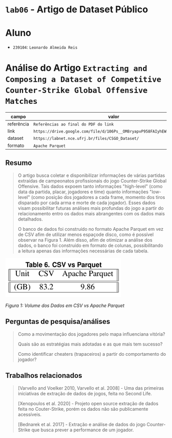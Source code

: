 # `lab06` - Artigo de Dataset Público

# Aluno
* `239104`: `Leonardo Almeida Reis`

# Análise do Artigo `Extracting and Composing a Dataset of Competitive Counter-Strike Global Offensive Matches`

| campo | valor |
|------------|----------------------------------------|
| referência | `Referências ao final do PDF do link` |
| link       | `https://drive.google.com/file/d/106Ps__OM8ryapvP958FAIyhEWkzf_XfS/view` |
| dataset | `https://labnet.nce.ufrj.br/files/CSGO_Dataset/` |
| formato | `Apache Parquet` |

## Resumo

> O artigo busca coletar e disponibilizar informações de várias partidas extraídas de campeonatos profissionais do jogo Counter-Strike Global Offensive. Tais dados expoem tanto informações "high-level" (como data da partida, placar, jogadores e time) quanto informações "low-level" (como posição dos jogadores a cada frame, momento dos tiros disparado por cada arma e morte de cada jogador). Esses dados visam possibilitar futuras análises mais profundas do jogo a partir do relacionamento entro os dados mais abrangentes com os dados mais detalhados.
>  
>  O banco de dados foi construído no formato Apache Parquet em vez de CSV afim de utilizar menos espaçode disco, como é possível observar na Figura 1. Além disso, afim de otimizar a análise dos dados, o banco foi construído em formato de colunas, possibilitando a leitura apenas das informações necessárias de cada tabela.


![Volume dos Dados em CSV vs Apache Parquet](images/csv-vs-apache.png)

*Figura 1: Volume dos Dados em CSV vs Apache Parquet*

## Perguntas de pesquisa/análises

> Como a movimentação dos jogadores pelo mapa influenciana vitória? 
> 
> Quais são as estratégias mais adotadas e as que mais tem sucesso?
> 
> Como identificar cheaters (trapaceiros) a partir do comportamento do jogador?

## Trabalhos relacionados

> [Varvello and Voelker 2010, Varvello et al. 2008] - Uma das primeiras iniciativas de extração de dados de jogos, feita no Second Life.
> 
> [Xenopoulos et al. 2020] - Projeto open source extração de dados feita no Couter-Strike, porém os dados não são publicamente acessíveis.
> 
> [Bednarek et al. 2017] - Extração e análise de dados do jogo Counter-Strike que busca prever a performance de um jogador.
